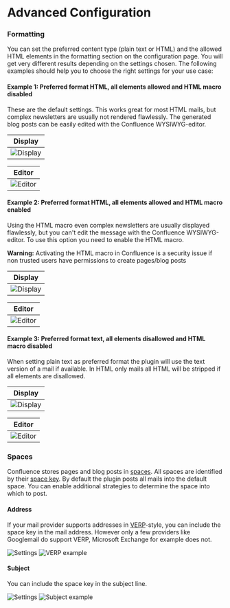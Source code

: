 # Advanced Configuration

### Formatting

You can set the preferred content type (plain text or HTML)
and the allowed HTML elements in the formatting section on the configuration page.
You will get very different results depending on the settings chosen.
The following examples should help you to choose the right settings for your use case:

#### Example 1: Preferred format HTML, all elements allowed and HTML macro disabled

These are the default settings. This works great for most HTML mails,
but complex newsletters are usually not rendered flawlessly.
The generated blog posts can be easily edited with the Confluence WYSIWYG-editor.

| Display                               |
| ------------------------------------- |
| ![Display](example1_display.png)  |

| Editor                             |
| ---------------------------------- |
| ![Editor](example1_editor.png) |

#### Example 2: Preferred format HTML, all elements allowed and HTML macro enabled

Using the HTML macro even complex newsletters are usually displayed flawlessly,
but you can't edit the message with the Confluence WYSIWYG-editor.
To use this option you need to enable the HTML macro.

**Warning:** Activating the HTML macro in Confluence is a security issue
if non trusted users have permissions to create pages/blog posts

| Display                              |
| ------------------------------------ |
| ![Display](example2_display.png) |

| Editor                             |
| ---------------------------------- |
| ![Editor](example2_editor.png) |
   
#### Example 3: Preferred format text, all elements disallowed and HTML macro disabled

When setting plain text as preferred format the plugin will use the text version of a mail if available.
In HTML only mails all HTML will be stripped if all elements are disallowed.

| Display                              | 
| ------------------------------------ | 
| ![Display](example3_display.png) | 

| Editor                             |
| ---------------------------------- |
| ![Editor](example3_editor.png) |
  
### Spaces

Confluence stores pages and blog posts in [spaces](https://confluence.atlassian.com/doc/spaces-139459.html).
All spaces are identified by their [space key](https://confluence.atlassian.com/doc/space-keys-829076188.html).
By default the plugin posts all mails into the default space. You can enable additional strategies to determine
the space into which to post.

#### Address

If your mail provider supports addresses in [VERP](http://www.postfix.org/VERP_README.html)-style,
you can include the space key in the mail address.
However only a few providers like Googlemail do support VERP, Microsoft Exchange for example does not.

![Settings](space_in_address.png)
![VERP example](verp_mail.png)

#### Subject

You can include the space key in the subject line.

![Settings](space_in_subject.png)
![Subject example](subject_mail.png)
